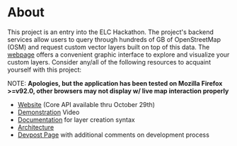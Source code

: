 # About

This project is an entry into the ELC Hackathon. The project's backend services allow users to query through hundreds of GB of OpenStreetMap (OSM) and request custom vector layers built on top of this data. The [webpage](https://tiles.maphub.dev/map.html) offers a convenient graphic interface to explore and visualize your custom layers. Consider any/all of the following resources to acquaint yourself with this project:

NOTE: **Apologies, but the application has been tested on Mozilla Firefox >=v92.0, other browsers may not display w/ live map interaction properly**


- [Website](https://tiles.maphub.dev/map.html) (Core API available thru October 29th)
- [Demonstration](https://youtu.be/cmUBzga_xgM) Video
- [Documentation](https://tiles.maphub.dev/docs/pages/docs.html) for layer creation syntax
- [Architecture](https://tiles.maphub.dev/docs/pages/arch.pdf)
- [Devpost Page](https://devpost.com/software/tiles-maphub) with additional comments on development process
